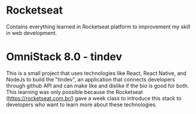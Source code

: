 # Rocketseat
Contains everything learned in Rocketseat platform to improvement my skill in web development.

# OmniStack 8.0 - tindev
This is a small project that uses technologies like React, React Native, and NodeJs to build the "tindev", an application that connects developers through github API and can make like and dislike if the bio is good for both. This learning was only possible because the Rocketseat (https://rocketseat.com.br/) gave a week class to introduce this stack to developers who want to learn more about these technologies.
